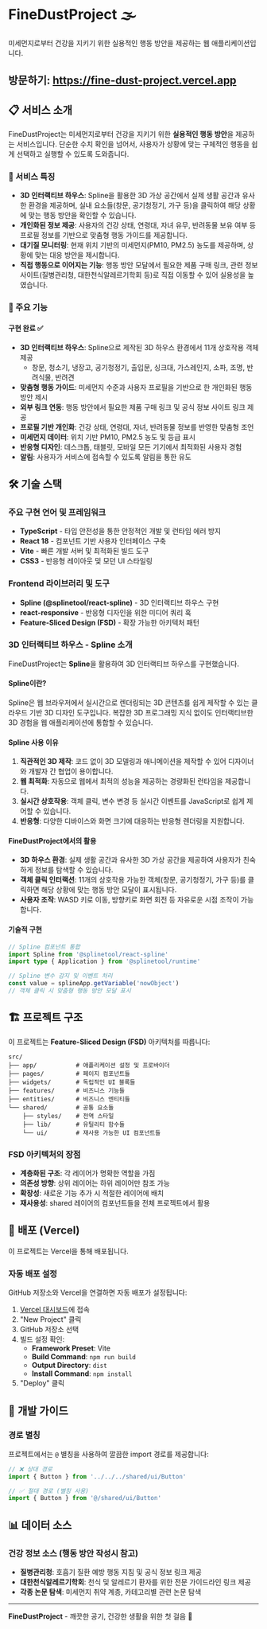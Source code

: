 # FineDustProject 🌫️

미세먼지로부터 건강을 지키기 위한 실용적인 행동 방안을 제공하는 웹 애플리케이션입니다.

## 방문하기: https://fine-dust-project.vercel.app

## 📋 서비스 소개

FineDustProject는 미세먼지로부터 건강을 지키기 위한 **실용적인 행동 방안**을 제공하는 서비스입니다. 단순한 수치 확인을 넘어서, 사용자가 상황에 맞는 구체적인 행동을 쉽게 선택하고 실행할 수 있도록 도와줍니다.

### 🌟 서비스 특징

- **3D 인터랙티브 하우스**: Spline을 활용한 3D 가상 공간에서 실제 생활 공간과 유사한 환경을 제공하며, 실내 요소들(창문, 공기청정기, 가구 등)을 클릭하여 해당 상황에 맞는 행동 방안을 확인할 수 있습니다.
- **개인화된 정보 제공**: 사용자의 건강 상태, 연령대, 자녀 유무, 반려동물 보유 여부 등 프로필 정보를 기반으로 맞춤형 행동 가이드를 제공합니다.
- **대기질 모니터링**: 현재 위치 기반의 미세먼지(PM10, PM2.5) 농도를 제공하며, 상황에 맞는 대응 방안을 제시합니다.
- **직접 행동으로 이어지는 기능**: 행동 방안 모달에서 필요한 제품 구매 링크, 관련 정보 사이트(질병관리청, 대한천식알레르기학회 등)로 직접 이동할 수 있어 실용성을 높였습니다.

### 🎯 주요 기능

#### 구현 완료 ✅

- **3D 인터랙티브 하우스**: Spline으로 제작된 3D 하우스 환경에서 11개 상호작용 객체 제공
  - 창문, 청소기, 냉장고, 공기청정기, 출입문, 싱크대, 가스레인지, 소파, 조명, 반려식물, 반려견
- **맞춤형 행동 가이드**: 미세먼지 수준과 사용자 프로필을 기반으로 한 개인화된 행동 방안 제시
- **외부 링크 연동**: 행동 방안에서 필요한 제품 구매 링크 및 공식 정보 사이트 링크 제공
- **프로필 기반 개인화**: 건강 상태, 연령대, 자녀, 반려동물 정보를 반영한 맞춤형 조언
- **미세먼지 데이터**: 위치 기반 PM10, PM2.5 농도 및 등급 표시
- **반응형 디자인**: 데스크톱, 태블릿, 모바일 모든 기기에서 최적화된 사용자 경험
- **알림**: 사용자가 서비스에 접속할 수 있도록 알림을 통한 유도

## 🛠️ 기술 스택

### 주요 구현 언어 및 프레임워크

- **TypeScript** - 타입 안전성을 통한 안정적인 개발 및 런타임 에러 방지
- **React 18** - 컴포넌트 기반 사용자 인터페이스 구축
- **Vite** - 빠른 개발 서버 및 최적화된 빌드 도구
- **CSS3** - 반응형 레이아웃 및 모던 UI 스타일링

### Frontend 라이브러리 및 도구

- **Spline (@splinetool/react-spline)** - 3D 인터랙티브 하우스 구현
- **react-responsive** - 반응형 디자인을 위한 미디어 쿼리 훅
- **Feature-Sliced Design (FSD)** - 확장 가능한 아키텍처 패턴

### 3D 인터랙티브 하우스 - Spline 소개

FineDustProject는 **Spline**을 활용하여 3D 인터랙티브 하우스를 구현했습니다.

#### Spline이란?

Spline은 웹 브라우저에서 실시간으로 렌더링되는 3D 콘텐츠를 쉽게 제작할 수 있는 클라우드 기반 3D 디자인 도구입니다. 복잡한 3D 프로그래밍 지식 없이도 인터랙티브한 3D 경험을 웹 애플리케이션에 통합할 수 있습니다.

#### Spline 사용 이유

1. **직관적인 3D 제작**: 코드 없이 3D 모델링과 애니메이션을 제작할 수 있어 디자이너와 개발자 간 협업이 용이합니다.
2. **웹 최적화**: 자동으로 웹에서 최적의 성능을 제공하는 경량화된 런타임을 제공합니다.
3. **실시간 상호작용**: 객체 클릭, 변수 변경 등 실시간 이벤트를 JavaScript로 쉽게 제어할 수 있습니다.
4. **반응형**: 다양한 디바이스와 화면 크기에 대응하는 반응형 렌더링을 지원합니다.

#### FineDustProject에서의 활용

- **3D 하우스 환경**: 실제 생활 공간과 유사한 3D 가상 공간을 제공하여 사용자가 친숙하게 정보를 탐색할 수 있습니다.
- **객체 클릭 인터랙션**: 11개의 상호작용 가능한 객체(창문, 공기청정기, 가구 등)를 클릭하면 해당 상황에 맞는 행동 방안 모달이 표시됩니다.
- **사용자 조작**: WASD 키로 이동, 방향키로 화면 회전 등 자유로운 시점 조작이 가능합니다.

#### 기술적 구현

```typescript
// Spline 컴포넌트 통합
import Spline from '@splinetool/react-spline'
import type { Application } from '@splinetool/runtime'

// Spline 변수 감지 및 이벤트 처리
const value = splineApp.getVariable('nowObject')
// 객체 클릭 시 맞춤형 행동 방안 모달 표시
```

## 🏗️ 프로젝트 구조

이 프로젝트는 **Feature-Sliced Design (FSD)** 아키텍처를 따릅니다:

```
src/
├── app/           # 애플리케이션 설정 및 프로바이더
├── pages/         # 페이지 컴포넌트들
├── widgets/       # 독립적인 UI 블록들
├── features/      # 비즈니스 기능들
├── entities/      # 비즈니스 엔티티들
└── shared/        # 공통 요소들
    ├── styles/    # 전역 스타일
    ├── lib/       # 유틸리티 함수들
    └── ui/        # 재사용 가능한 UI 컴포넌트들
```

### FSD 아키텍처의 장점

- **계층화된 구조**: 각 레이어가 명확한 역할을 가짐
- **의존성 방향**: 상위 레이어는 하위 레이어만 참조 가능
- **확장성**: 새로운 기능 추가 시 적절한 레이어에 배치
- **재사용성**: shared 레이어의 컴포넌트들을 전체 프로젝트에서 활용

## 🚀 배포 (Vercel)

이 프로젝트는 Vercel을 통해 배포됩니다.

### 자동 배포 설정

GitHub 저장소와 Vercel을 연결하면 자동 배포가 설정됩니다:

1. [Vercel 대시보드](https://vercel.com/dashboard)에 접속
2. "New Project" 클릭
3. GitHub 저장소 선택
4. 빌드 설정 확인:
   - **Framework Preset**: Vite
   - **Build Command**: `npm run build`
   - **Output Directory**: `dist`
   - **Install Command**: `npm install`
5. "Deploy" 클릭

## 🔧 개발 가이드

### 경로 별칭
프로젝트에서는 `@` 별칭을 사용하여 깔끔한 import 경로를 제공합니다:

```typescript
// ❌ 상대 경로
import { Button } from '../../../shared/ui/Button'

// ✅ 절대 경로 (별칭 사용)
import { Button } from '@/shared/ui/Button'
```

## 📊 데이터 소스

### 건강 정보 소스 (행동 방안 작성시 참고)
- **질병관리청**: 호흡기 질환 예방 행동 지침 및 공식 정보 링크 제공
- **대한천식알레르기학회**: 천식 및 알레르기 환자를 위한 전문 가이드라인 링크 제공
- **각종 논문 탐색**: 미세먼지 취약 계층, 카테고리별 관련 논문 탐색

---

**FineDustProject** - 깨끗한 공기, 건강한 생활을 위한 첫 걸음 🌱
